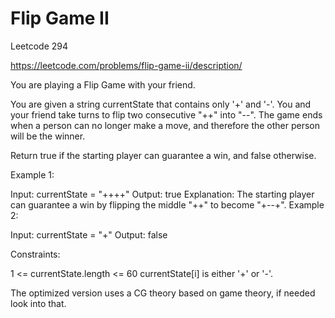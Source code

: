 # Flip Game II


Leetcode 294

https://leetcode.com/problems/flip-game-ii/description/


You are playing a Flip Game with your friend.

You are given a string currentState that contains only '+' and '-'. You and your friend take turns to flip two consecutive "++" into "--". The game ends when a person can no longer make a move, and therefore the other person will be the winner.

Return true if the starting player can guarantee a win, and false otherwise.

 

Example 1:

Input: currentState = "++++"
Output: true
Explanation: The starting player can guarantee a win by flipping the middle "++" to become "+--+".
Example 2:

Input: currentState = "+"
Output: false
 

Constraints:

1 <= currentState.length <= 60
currentState[i] is either '+' or '-'.



The optimized version uses a CG theory based on game theory, if needed look into that.
